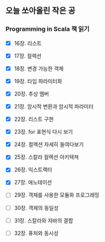 ## 오늘 쏘아올린 작은 공

### Programming in Scala 책 읽기
- [X] 16장. 리스트
- [X] 17장. 컬렉션
- [X] 18장. 변경 가능한 객체
- [X] 19장. 타입 파라미터화
- [X] 20장. 추상 멤버
- [X] 21장. 암시적 변환과 암시적 파라미터
- [X] 22장. 리스트 구현
- [X] 23장. for 표현식 다시 보기
- [X] 24장. 컬렉션 자세히 들여다보기
- [X] 25장. 스칼라 컬렉션 아키텍쳐
- [X] 26장. 익스트랙터
- [X] 27장. 애노테이션
- [ ] 29장. 객체를 사용한 모듈화 프로그래밍
- [ ] 30장. 객체의 동일성
- [ ] 31장. 스칼라와 자바의 결합
- [ ] 32장. 퓨처와 동시성

